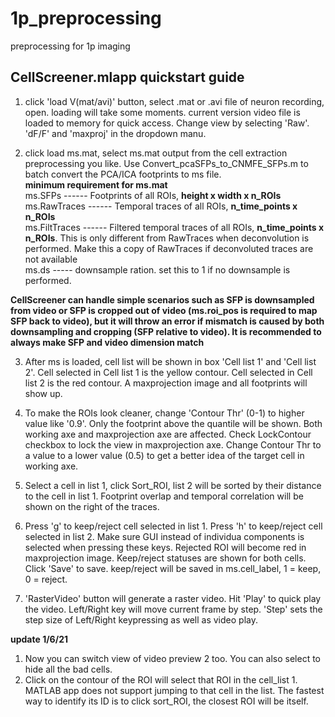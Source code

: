 # 1p_preprocessing
preprocessing for 1p imaging

## CellScreener.mlapp quickstart guide
1. click 'load V(mat/avi)' button, select .mat or .avi file of neuron recording, open. loading will take some moments. current version video file is loaded to memory for quick access. Change view by selecting 'Raw'. 'dF/F' and 'maxproj' in the dropdown manu. 

2. click load ms.mat, select ms.mat output from the cell extraction preprocessing you like. Use Convert_pcaSFPs_to_CNMFE_SFPs.m to batch convert the PCA/ICA footprints to ms file.  
**minimum requirement for ms.mat**  
ms.SFPs ------ Footprints of all ROIs, **height x width x n_ROIs**  
ms.RawTraces ------ Temporal traces of all ROIs, **n_time_points x n_ROIs**  
ms.FiltTraces ------ Filtered temporal traces of all ROIs, **n_time_points x n_ROIs**. This is only different from RawTraces when deconvolution is performed. Make this a copy of RawTraces if deconvoluted traces are not available  
ms.ds ----- downsample ration. set this to 1 if no downsample is performed.   

**CellScreener can handle simple scenarios such as SFP is downsampled from video or SFP is cropped out of video (ms.roi_pos is required to map SFP back to video), but it will throw an error if mismatch is caused by both downsampling and cropping (SFP relative to video). It is recommended to always make SFP and video dimension match**  

3. After ms is loaded, cell list will be shown in box 'Cell list 1' and 'Cell list 2'. Cell selected in Cell list 1 is the yellow contour. Cell selected in Cell list 2 is the red contour. A maxprojection image and all footprints will show up. 

4. To make the ROIs look cleaner, change 'Contour Thr' (0-1) to higher value like '0.9'. Only the footprint above the quantile will be shown. Both working axe and maxprojection axe are affected. Check LockContour checkbox to lock the view in maxprojection axe. Change Contour Thr to a value to a lower value (0.5) to get a better idea of the target cell in working axe.  

5. Select a cell in list 1, click Sort_ROI, list 2 will be sorted by their distance to the cell in list 1. Footprint overlap and temporal correlation will be shown on the right of the traces. 

6. Press 'g' to keep/reject cell selected in list 1. Press 'h' to keep/reject cell selected in list 2. Make sure GUI instead of individua components is selected when pressing these keys. Rejected ROI will become red in maxprojection image. Keep/reject statuses are shown for both cells. Click 'Save' to save. keep/reject will be saved in ms.cell_label, 1 = keep, 0 = reject.  

7. 'RasterVideo' button will generate a raster video. Hit 'Play' to quick play the video. Left/Right key will move current frame by step. 'Step' sets the step size of Left/Right keypressing as well as video play.

**update 1/6/21**
1. Now you can switch view of video preview 2 too. You can also select to hide all the bad cells. 
2. Click on the contour of the ROI will select that ROI in the cell_list 1. MATLAB app does not support jumping to that cell in the list. The fastest way to identify its ID is to click sort_ROI, the closest ROI will be itself. 

 
